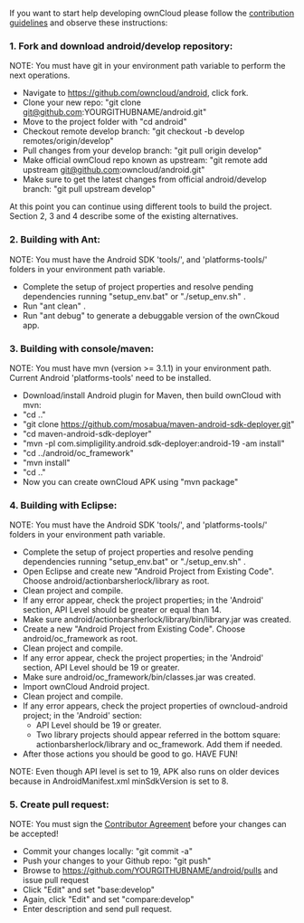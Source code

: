   
If you want to start help developing ownCloud please follow the [contribution guidelines][0] and observe these instructions:
  
### 1. Fork and download android/develop repository:

NOTE: You must have git in your environment path variable to perform the next operations.
  
* Navigate to https://github.com/owncloud/android, click fork.
* Clone your new repo: "git clone git@github.com:YOURGITHUBNAME/android.git"
* Move to the project folder with "cd android"
* Checkout remote develop branch: "git checkout -b develop remotes/origin/develop"
* Pull changes from your develop branch: "git pull origin develop"
* Make official ownCloud repo known as upstream: "git remote add upstream git@github.com:owncloud/android.git"
* Make sure to get the latest changes from official android/develop branch: "git pull upstream develop"

At this point you can continue using different tools to build the project. Section 2, 3 and 4 describe some of the existing alternatives.  

### 2. Building with Ant:
  
NOTE: You must have the Android SDK 'tools/', and 'platforms-tools/' folders in your environment path variable.

* Complete the setup of project properties and resolve pending dependencies running "setup_env.bat" or "./setup_env.sh" .
* Run "ant clean" .
* Run "ant debug" to generate a debuggable version of the ownCkoud app.

### 3. Building with console/maven:

NOTE: You must have mvn (version >= 3.1.1) in your environment path. Current Android 'platforms-tools' need to be installed.

* Download/install Android plugin for Maven, then build ownCloud with mvn:
* "cd .."
* "git clone https://github.com/mosabua/maven-android-sdk-deployer.git"
* "cd maven-android-sdk-deployer"
* "mvn -pl com.simpligility.android.sdk-deployer:android-19 -am install"
* "cd ../android/oc_framework"
* "mvn install"
* "cd .."
* Now you can create ownCloud APK using "mvn package"

### 4. Building with Eclipse:

NOTE: You must have the Android SDK 'tools/', and 'platforms-tools/' folders in your environment path variable.

* Complete the setup of project properties and resolve pending dependencies running "setup_env.bat" or "./setup_env.sh" .
* Open Eclipse and create new "Android Project from Existing Code". Choose android/actionbarsherlock/library as root.
* Clean project and compile.
* If any error appear, check the project properties; in the 'Android' section, API Level should be greater or equal than 14.
* Make sure android/actionbarsherlock/library/bin/library.jar was created.
* Create a new "Android Project from Existing Code". Choose android/oc_framework as root.
* Clean project and compile.
* If any error appear, check the project properties; in the 'Android' section, API Level should be 19 or greater.
* Make sure android/oc_framework/bin/classes.jar was created.  
* Import ownCloud Android project.
* Clean project and compile.
* If any error appears, check the project properties of owncloud-android project; in the 'Android' section:
  - API Level should be 19 or greater.
  - Two library projects should appear referred in the bottom square: actionbarsherlock/library and oc_framework. Add them if needed. 
* After those actions you should be good to go. HAVE FUN!

NOTE: Even though API level is set to 19, APK also runs on older devices because in AndroidManifest.xml minSdkVersion is set to 8.

### 5. Create pull request:
  
NOTE: You must sign the [Contributor Agreement][1] before your changes can be accepted!

* Commit your changes locally: "git commit -a"
* Push your changes to your Github repo: "git push"
* Browse to https://github.com/YOURGITHUBNAME/android/pulls and issue pull request
* Click "Edit" and set "base:develop"
* Again, click "Edit" and set "compare:develop"
* Enter description and send pull request.


[0]: https://github.com/owncloud/android/blob/master/CONTRIBUTING.md
[1]: http://owncloud.org/about/contributor-agreement/
